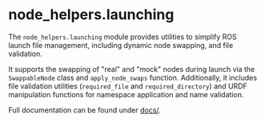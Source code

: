 # node_helpers.launching

The `node_helpers.launching` module provides utilities to simplify ROS launch file management, including dynamic node swapping, and file validation. 

It supports the swapping of "real" and "mock" nodes during launch via the `SwappableNode` class and `apply_node_swaps` function. Additionally, it includes file validation utilities (`required_file` and `required_directory`) and URDF manipulation functions for namespace application and name validation.

Full documentation can be found under [docs/](../../../../docs/launching.rst).
